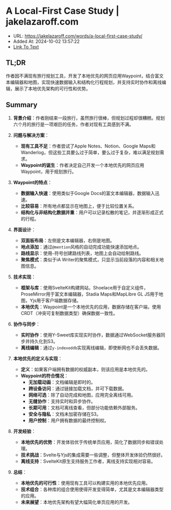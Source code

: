 # A Local-First Case Study | jakelazaroff.com
- URL: https://jakelazaroff.com/words/a-local-first-case-study/
- Added At: 2024-10-02 13:57:22
- [Link To Text](2024-10-02-a-local-first-case-study-jakelazaroff.com_raw.md)

## TL;DR
作者因不满现有旅行规划工具，开发了本地优先的网页应用Waypoint，结合富文本编辑器和地图，实现快速数据输入和结构化行程规划，并支持实时协作和离线编辑，展示了本地优先架构的可行性和优势。

## Summary
1. **背景介绍**：作者刚结束一段旅行，虽然旅行很棒，但规划过程却很糟糕。规划六个月的旅行是一项艰巨的任务，作者对现有工具感到不满。

2. **问题与解决方案**：
   - **现有工具不足**：作者尝试了Apple Notes、Notion、Google Maps和Wanderlog，但这些工具要么过于简单，要么过于复杂，难以满足规划需求。
   - **Waypoint的诞生**：作者决定自己开发一个本地优先的网页应用Waypoint，用于规划旅行。

3. **Waypoint的特点**：
   - **数据输入快速**：使用类似于Google Docs的富文本编辑器，数据输入迅速。
   - **比较容易**：所有地点都显示在地图上，便于比较位置关系。
   - **结构化与非结构化数据并重**：用户可以记录松散的笔记，并逐渐形成正式的行程。

4. **界面设计**：
   - **双面板布局**：左侧是文本编辑器，右侧是地图。
   - **地点添加**：通过`@mention`风格的自动完成功能快速添加地点。
   - **路线显示**：使用`~`符号创建路线列表，地图上会自动绘制路线。
   - **聚焦模式**：类似于iA Writer的聚焦模式，只显示当前段落的内容和相关地图信息。

5. **技术实现**：
   - **框架与库**：使用SvelteKit构建网站，Shoelace用于自定义组件，ProseMirror用于富文本编辑器，Stadia Maps和MapLibre GL JS用于地图，Yjs用于客户端数据存储。
   - **本地优先**：Waypoint是一个本地优先的应用，数据存储在客户端，使用CRDT（冲突可复制数据类型）确保数据一致性。

6. **协作与同步**：
   - **实时协作**：使用Y-Sweet库实现实时协作，数据通过WebSocket服务器同步并持久化到S3。
   - **离线编辑**：通过`y-indexeddb`实现离线编辑，即使断网也不会丢失数据。

7. **本地优先的定义与实现**：
   - **定义**：如果客户端拥有数据的权威副本，则该应用是本地优先的。
   - **Waypoint的符合情况**：
     - **无加载动画**：文档编辑是即时的。
     - **跨设备访问**：通过链接加载文档，并可下载数据。
     - **网络可选**：除了自动完成和地图，应用完全离线可用。
     - **无缝协作**：支持实时和异步协作。
     - **长期可用**：文档可离线查看，但部分功能依赖外部服务。
     - **安全与隐私**：文档未加密存储在S3。
     - **用户控制**：用户拥有数据的最终控制权。

8. **开发经验**：
   - **本地优先的优势**：开发体验优于传统单页应用，简化了数据同步和错误处理。
   - **技术挑战**：Svelte与Yjs的集成需要一些调整，但整体开发体验仍然很好。
   - **离线支持**：SvelteKit原生支持服务工作者，离线支持实现相对容易。

9. **总结**：
   - **本地优先的可行性**：使用现有工具可以构建实用的本地优先应用。
   - **技术组合**：各种库的组合使用使得开发变得简单，尤其是文本编辑器类型的应用。
   - **未来展望**：本地优先架构有望大幅简化单页应用的开发。
